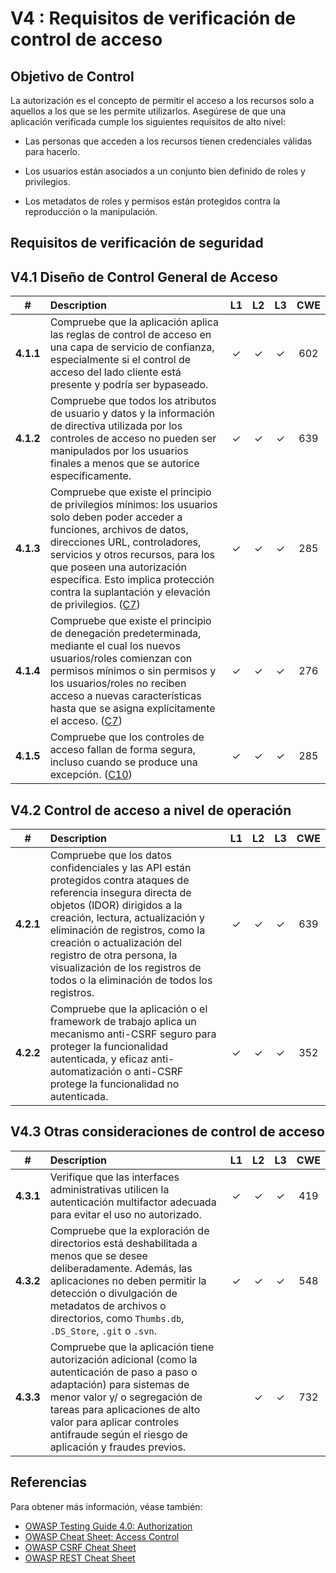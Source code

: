 # V4 : Requisitos de verificación de control de acceso

## Objetivo de Control

La autorización es el concepto de permitir el acceso a los recursos solo a aquellos a los que se les permite utilizarlos. Asegúrese de que una aplicación verificada cumple los siguientes requisitos de alto nivel:

 - Las personas que acceden a los recursos tienen credenciales válidas para hacerlo. 

 - Los usuarios están asociados a un conjunto bien definido de roles y privilegios. 

 - Los metadatos de roles y permisos están protegidos contra la reproducción o la manipulación.

## Requisitos de verificación de seguridad

## V4.1 Diseño de Control General de Acceso

| # | Description | L1 | L2 | L3 | CWE |
| :---: | :--- | :---: | :---:| :---: | :---: |
| **4.1.1** | Compruebe que la aplicación aplica las reglas de control de acceso en una capa de servicio de confianza, especialmente si el control de acceso del lado cliente está presente y podría ser bypaseado. | ✓ | ✓ | ✓ | 602 |
| **4.1.2** | Compruebe que todos los atributos de usuario y datos y la información de directiva utilizada por los controles de acceso no pueden ser manipulados por los usuarios finales a menos que se autorice específicamente. | ✓ | ✓ | ✓ | 639 |
| **4.1.3** | Compruebe que existe el principio de privilegios mínimos: los usuarios solo deben poder acceder a funciones, archivos de datos, direcciones URL, controladores, servicios y otros recursos, para los que poseen una autorización específica. Esto implica protección contra la suplantación y elevación de privilegios. ([C7](https://owasp.org/www-project-proactive-controls/#div-numbering)) | ✓ | ✓ | ✓ | 285 |
| **4.1.4** | Compruebe que existe el principio de denegación predeterminada, mediante el cual los nuevos usuarios/roles comienzan con permisos mínimos o sin permisos y los usuarios/roles no reciben acceso a nuevas características hasta que se asigna explícitamente el acceso. ([C7](https://owasp.org/www-project-proactive-controls/#div-numbering)) | ✓ | ✓ | ✓ | 276 |
| **4.1.5** | Compruebe que los controles de acceso fallan de forma segura, incluso cuando se produce una excepción. ([C10](https://owasp.org/www-project-proactive-controls/#div-numbering)) | ✓ | ✓ | ✓ | 285 |

## V4.2 Control de acceso a nivel de operación

| # | Description | L1 | L2 | L3 | CWE |
| :---: | :--- | :---: | :---:| :---: | :---: |
| **4.2.1** | Compruebe que los datos confidenciales y las API están protegidos contra ataques de referencia insegura directa de objetos (IDOR) dirigidos a la creación, lectura, actualización y eliminación de registros, como la creación o actualización del registro de otra persona, la visualización de los registros de todos o la eliminación de todos los registros. | ✓ | ✓ | ✓ | 639 |
| **4.2.2** | Compruebe que la aplicación o el framework de trabajo aplica un mecanismo anti-CSRF seguro para proteger la funcionalidad autenticada, y eficaz anti-automatización o anti-CSRF protege la funcionalidad no autenticada. | ✓ | ✓ | ✓ | 352 |

## V4.3 Otras consideraciones de control de acceso

| # | Description | L1 | L2 | L3 | CWE |
| :---: | :--- | :---: | :---:| :---: | :---: |
| **4.3.1** | Verifique que las interfaces administrativas utilicen la autenticación multifactor adecuada para evitar el uso no autorizado. | ✓ | ✓ | ✓ | 419 |
| **4.3.2** | Compruebe que la exploración de directorios está deshabilitada a menos que se desee deliberadamente. Además, las aplicaciones no deben permitir la detección o divulgación de metadatos de archivos o directorios, como `Thumbs.db`, `.DS_Store`, `.git` o `.svn`. | ✓ | ✓ | ✓ | 548 |
| **4.3.3** | Compruebe que la aplicación tiene autorización adicional (como la autenticación de paso a paso o adaptación) para sistemas de menor valor y/ o segregación de tareas para aplicaciones de alto valor para aplicar controles antifraude según el riesgo de aplicación y fraudes previos. | | ✓ | ✓ | 732 |

## Referencias

Para obtener más información, véase también:

* [OWASP Testing Guide 4.0: Authorization](https://owasp.org/www-project-web-security-testing-guide/v41/4-Web_Application_Security_Testing/05-Authorization_Testing/README.html)
* [OWASP Cheat Sheet: Access Control](https://cheatsheetseries.owasp.org/cheatsheets/Access_Control_Cheat_Sheet.html)
* [OWASP CSRF Cheat Sheet](https://cheatsheetseries.owasp.org/cheatsheets/Cross-Site_Request_Forgery_Prevention_Cheat_Sheet.html)
* [OWASP REST Cheat Sheet](https://cheatsheetseries.owasp.org/cheatsheets/REST_Security_Cheat_Sheet.html)
